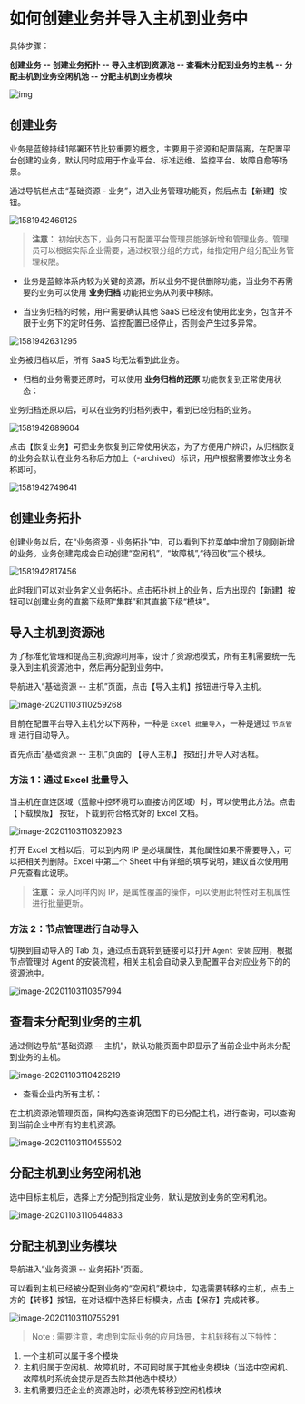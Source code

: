 # 如何创建业务并导入主机到业务中

具体步骤：

**创建业务 -- 创建业务拓扑 -- 导入主机到资源池 -- 查看未分配到业务的主机 -- 分配主机到业务空闲机池 -- 分配主机到业务模块**

![img](../media/case1/guide1.png)

## 创建业务

业务是蓝鲸持续1部署环节比较重要的概念，主要用于资源和配置隔离，在配置平台创建的业务，默认同时应用于作业平台、标准运维、监控平台、故障自愈等场景。

通过导航栏点击“基础资源 - 业务”，进入业务管理功能页，然后点击【新建】按钮。

![1581942469125](../media/1581942469125.png)

> **注意：** 初始状态下，业务只有配置平台管理员能够新增和管理业务。管理员可以根据实际企业需要，通过权限分组的方式，给指定用户组分配业务管理权限。

- 业务是蓝鲸体系内较为关键的资源，所以业务不提供删除功能，当业务不再需要的业务可以使用 **业务归档** 功能把业务从列表中移除。

- 当业务归档的时候，用户需要确认其他 SaaS 已经没有使用此业务，包含并不限于业务下的定时任务、监控配置已经停止，否则会产生过多异常。

![1581942631295](../media/1581942631295.png)

业务被归档以后，所有 SaaS 均无法看到此业务。

- 归档的业务需要还原时，可以使用 **业务归档的还原** 功能恢复到正常使用状态：

业务归档还原以后，可以在业务的归档列表中，看到已经归档的业务。

![1581942689604](../media/1581942689604.png)

点击【恢复业务】可把业务恢复到正常使用状态，为了方便用户辨识，从归档恢复的业务会默认在业务名称后方加上（-archived）标识，用户根据需要修改业务名称即可。

![1581942749641](../media/1581942749641.png)

## 创建业务拓扑

创建业务以后，在“业务资源 - 业务拓扑”中，可以看到下拉菜单中增加了刚刚新增的业务。业务创建完成会自动创建“空闲机”，“故障机”,“待回收”三个模块。

![1581942817456](../media/1581942817456.png)

此时我们可以对业务定义业务拓扑。点击拓扑树上的业务，后方出现的【新建】按钮可以创建业务的直接下级即“集群”和其直接下级“模块”。

## 导入主机到资源池

为了标准化管理和提高主机资源利用率，设计了资源池模式，所有主机需要统一先录入到主机资源池中，然后再分配到业务中。

导航进入“基础资源 -- 主机”页面，点击【导入主机】按钮进行导入主机。

![image-20201103110259268](../media/case1/image-20201103110259268.png)

目前在配置平台导入主机分以下两种，一种是 `Excel 批量导入`，一种是通过 `节点管理` 进行自动导入。

首先点击“基础资源 -- 主机”页面的 【导入主机】 按钮打开导入对话框。

### 方法 1：通过 Excel 批量导入

当主机在直连区域（蓝鲸中控环境可以直接访问区域）时，可以使用此方法。点击 【下载模版】 按钮，下载到符合格式好的 Excel 文档。

![image-20201103110320923](../media/case1/image-20201103110320923.png)

打开 Excel 文档以后，可以到内网 IP 是必填属性，其他属性如果不需要导入，可以把相关列删除。Excel 中第二个 Sheet 中有详细的填写说明，建议首次使用用户先查看此说明。

> **注意：** 录入同样内网 IP，是属性覆盖的操作，可以使用此特性对主机属性进行批量更新。

### 方法 2：节点管理进行自动导入

切换到自动导入的 Tab 页，通过点击跳转到链接可以打开 `Agent 安装` 应用，根据节点管理对 Agent 的安装流程，相关主机会自动录入到配置平台对应业务下的的资源池中。

![image-20201103110357994](../media/case1/image-20201103110357994.png)

## 查看未分配到业务的主机

通过侧边导航“基础资源 -- 主机”，默认功能页面中即显示了当前企业中尚未分配到业务的主机。

![image-20201103110426219](../media/case1/image-20201103110426219.png)

- 查看企业内所有主机：

在主机资源池管理页面，同构勾选查询范围下的已分配主机，进行查询，可以查询到当前企业中所有的主机资源。

![image-20201103110455502](../media/case1/image-20201103110455502.png)

## 分配主机到业务空闲机池

选中目标主机后，选择上方分配到指定业务，默认是放到业务的空闲机池。

![image-20201103110644833](../media/case1/image-20201103110644833.png)

## 分配主机到业务模块

导航进入“业务资源 -- 业务拓扑”页面。

可以看到主机已经被分配到业务的“空闲机”模块中，勾选需要转移的主机，点击上方的【转移】按钮，在对话框中选择目标模块，点击【保存】完成转移。

![image-20201103110755291](../media/case1/image-20201103110755291.png)

> Note :
> 需要注意，考虑到实际业务的应用场景，主机转移有以下特性：
1. 一个主机可以属于多个模块
2. 主机归属于空闲机、故障机时，不可同时属于其他业务模块（当选中空闲机、故障机时系统会提示是否去除其他选中模块）
3. 主机需要归还企业的资源池时，必须先转移到空闲机模块
